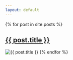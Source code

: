 ```yaml
---
layout: default
--- 
```


{% for post in site.posts %}
<p><h2><a href="{{ post.url }}">{{ post.title }}</a></h2></p>
<img src="{{ post.image | prepend: site.baseurl }}" alt="{{ post.title }}" title="{{ post.title }}">
{% endfor %}